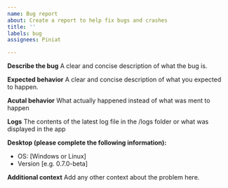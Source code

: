 ```yaml
---
name: Bug report
about: Create a report to help fix bugs and crashes
title: ''
labels: bug
assignees: Piniat

---
```


**Describe the bug**
A clear and concise description of what the bug is.

**Expected behavior**
A clear and concise description of what you expected to happen.

**Acutal behavior**
What actually happened instead of what was ment to happen

**Logs**
The contents of the latest log file in the /logs folder or what was displayed in the app

**Desktop (please complete the following information):**
 - OS: [Windows or Linux]
 - Version [e.g. 0.7.0-beta]

**Additional context**
Add any other context about the problem here.
